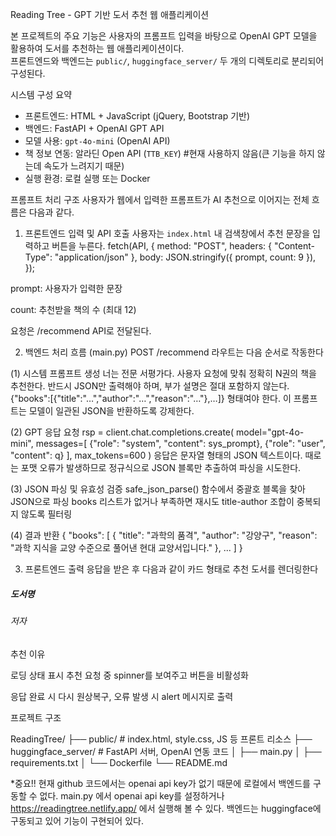 Reading Tree - GPT 기반 도서 추천 웹 애플리케이션

본 프로젝트의 주요 기능은 사용자의 프롬프트 입력을 바탕으로 OpenAI GPT 모델을 활용하여 도서를 추천하는 웹 애플리케이션이다.  
프론트엔드와 백엔드는 `public/`, `huggingface_server/` 두 개의 디렉토리로 분리되어 구성된다.

시스템 구성 요약
- 프론트엔드: HTML + JavaScript (jQuery, Bootstrap 기반)
- 백엔드: FastAPI + OpenAI GPT API
- 모델 사용: `gpt-4o-mini` (OpenAI API)
- 책 정보 연동: 알라딘 Open API (`TTB_KEY`)  #현재 사용하지 않음(큰 기능을 하지 않는데 속도가 느려지기 때문)
- 실행 환경: 로컬 실행 또는 Docker

 프롬프트 처리 구조
사용자가 웹에서 입력한 프롬프트가 AI 추천으로 이어지는 전체 흐름은 다음과 같다.

 1. 프론트엔드 입력 및 API 호출
사용자는 `index.html` 내 검색창에서 추천 문장을 입력하고 버튼을 누른다.
fetch(API, {
  method: "POST",
  headers: { "Content-Type": "application/json" },
  body: JSON.stringify({ prompt, count: 9 }),
});

prompt: 사용자가 입력한 문장

count: 추천받을 책의 수 (최대 12)

요청은 /recommend API로 전달된다.

2. 백엔드 처리 흐름 (main.py)
POST /recommend 라우트는 다음 순서로 작동한다

(1) 시스템 프롬프트 생성
너는 전문 서평가다. 사용자 요청에 맞춰 정확히 N권의 책을 추천한다.
반드시 JSON만 출력해야 하며, 부가 설명은 절대 포함하지 않는다.
{"books":[{"title":"…","author":"…","reason":"…"},…]} 형태여야 한다.
이 프롬프트는 모델이 일관된 JSON을 반환하도록 강제한다.

(2) GPT 응답 요청
rsp = client.chat.completions.create(
    model="gpt-4o-mini",
    messages=[
        {"role": "system", "content": sys_prompt},
        {"role": "user", "content": q}
    ],
    max_tokens=600
)
응답은 문자열 형태의 JSON 텍스트이다.
때로는 포맷 오류가 발생하므로 정규식으로 JSON 블록만 추출하여 파싱을 시도한다.

(3) JSON 파싱 및 유효성 검증
safe_json_parse() 함수에서 중괄호 블록을 찾아 JSON으로 파싱
books 리스트가 없거나 부족하면 재시도
title-author 조합이 중복되지 않도록 필터링

(4) 결과 반환
{
  "books": [
    {
      "title": "과학의 품격",
      "author": "강양구",
      "reason": "과학 지식을 교양 수준으로 풀어낸 현대 교양서입니다."
    },
    ...
  ]
}

3. 프론트엔드 출력
응답을 받은 후 다음과 같이 카드 형태로 추천 도서를 렌더링한다

<div class="card">
  <h5>도서명</h5>
  <h6>저자</h6>
  <p>추천 이유</p>
</div>
로딩 상태 표시
추천 요청 중 spinner를 보여주고 버튼을 비활성화

응답 완료 시 다시 원상복구, 오류 발생 시 alert 메시지로 출력


프로젝트 구조

ReadingTree/
├── public/                  # index.html, style.css, JS 등 프론트 리소스
├── huggingface_server/      # FastAPI 서버, OpenAI 연동 코드
│   ├── main.py
│   ├── requirements.txt
│   └── Dockerfile
└── README.md

*중요!!
현재 github 코드에서는 openai api key가 없기 때문에 로컬에서 백엔드를 구동할 수 없다. main.py 에서 openai api key를 설정하거나
https://readingtree.netlify.app/
에서 실행해 볼 수 있다. 백엔드는 huggingface에 구동되고 있어 기능이 구현되어 있다.
